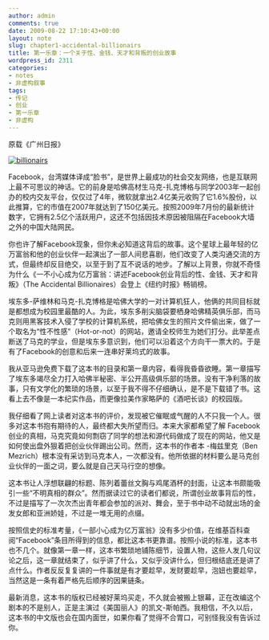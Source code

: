 ```yaml
---
author: admin
comments: true
date: 2009-08-22 17:10:43+00:00
layout: note
slug: chapter1-accidental-billionairs
title: 第一乐章：一个关于性、金钱、天才和背叛的创业故事
wordpress_id: 2311
categories:
- notes
- 非虚构叙事
tags:
- 传记
- 创业
- 第一乐章
- 非虚构
---
```


原载《广州日报》

[![billionairs](http://farm3.static.flickr.com/2430/3845490577_abf3bb8a19.jpg)](http://www.flickr.com/photos/lookoo/3845490577/)

Facebook，台湾媒体译成“脸书”，是世界上最成功的社会交友网络，也是互联网上最不可思议的神话。它的前身是哈佛高材生马克-扎克博格与同学2003年一起创办的校内交友平台，仅仅过了4年，微软就拿出2.4亿美元收购了它1.6%股份，以此推算，它的市值在2007年就达到了150亿美元。按照2009年7月份的最新统计数字，它拥有2.5亿个活跃用户，这还不包括因技术原因被阻隔在Facebook大墙之外的中国大陆网民。

你也许了解Facebook现象，但你未必知道这背后的故事。这个星球上最年轻的亿万富翁和他的创业伙伴一起演出了一部人间悲喜剧，他们改变了人类沟通交流的方式，但最终却反目绝交，以至于到了互不说话的地步。了解以上背景，你就不奇怪为什么《一不小心成为亿万富翁：讲述Facebook创业背后的性、金钱、天才和背叛》（The
Accidental Billionaires）会登上《纽约时报》畅销榜。

埃东多-萨维林和马克-扎克博格是哈佛大学的一对计算机狂人，他俩的共同目标就是都想成为校园里最酷的人。为此，埃东多削尖脑袋要栖身哈佛精英俱乐部，而马克则用黑客技术入侵了学校的计算机系统，把哈佛女生的照片文件偷出来，做了一个取名为“性不性感”（Hot-or-not）的网站，邀请全校师生为她们打分。此举差点断送了马克的学业，但是埃东多意识到，他们可以沿着这个方向干一票大的。于是有了Facebook的创意和后来一连串好莱坞式的故事。

我从亚马逊免费下载了这本书的目录和第一章内容，看得我昏昏欲睡。第一章描写了埃东多竭尽全力打入哈佛半秘密、半公开高级俱乐部的场景。没有干净利落的故事，只有文学化的繁琐的场景，以至于我不得不仔细确认，是不是下载错了书。这看上去不像是一本纪实作品，而更像拉美作家略萨的《酒吧长谈》的校园版。

我仔细看了网上读者对这本书的评价，发现被它催眠或气醒的人不只我一个人。很多对这本书抱有期待的人，最终都大失所望而归。本来大家都希望了解
Facebook创业的真相，马克究竟如何剽窃了同学的想法和源代码做成了现在的网站，他又是如何使出盘外狠着把创业伙伴踢出公司。然而，这本书的作者本
-梅兹里克（Ben Mezrich）根本没有采访到马克本人，一次都没有。他所依据的材料要么是马克创业伙伴的一面之词，要么就是自己天马行空的想像。

这本书让人浮想联翩的标题、陈列着蕾丝文胸与鸡尾酒杯的封面，让这本书颇能吸引一些“不明真相的群众”。然而据读过它的读者们都说，所谓创业故事背后的性，不过是描写了一次次杰出青年都会参加的派对、舞会，至于书中动不动就出场的金发女郎和亚洲娇娃，不过是一堆无用的点缀。

按照信史的标准考量，《一部小心成为亿万富翁》没有多少价值，在维基百科查阅“Facebook”条目所得到的信息，都比这本书更靠谱。按照小说的标准，这本书也不几个。就像第一章一样，这本书繁琐地铺陈细节，设置人物，这些人发几句议论之后，这一章就结束了，似乎讲了什么，又似乎没讲什么，但归根结底还是讲了点什么。作者反反复复讲的一件事就是有才要趁早，发财要趁早，泡妞也要趁早，当然这是一条有着严格先后顺序的因果链条。

最新消息，这本书的版权已经被好莱坞买走，不久就会被搬上银幕，正在改编这个剧本的不是别人，正是主演过《美国丽人》的凯文-斯帕西。我相信，不久以后，这本书的中文版也会在国内面世，如果你看了觉得不合胃口，可别怪我没有告诉过你。

